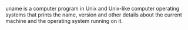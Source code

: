 uname is a computer program in Unix and Unix-like computer operating systems that prints the name, version and other details about the current machine and the operating system running on it. 
